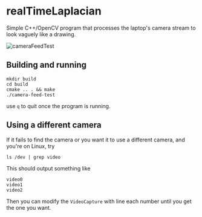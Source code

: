 # realTimeLaplacian

Simple C++/OpenCV program that processes the laptop's camera stream to look vaguely like a drawing.

![cameraFeedTest](https://user-images.githubusercontent.com/70862148/221389075-afaa3de8-f27d-43d4-b285-3a1210fb0ca7.png)


## Building and running

```
mkdir build
cd build
cmake .. . && make
./camera-feed-test
```
use `q` to quit once the program is running.

## Using a different camera

If it fails to find the camera or you want it to use a different camera, and you're on Linux, try
```
ls /dev | grep video
```
This should output something like
```
video0
video1
video2
```
Then you can modify the `VideoCapture` with line each number until you get the one you want.
